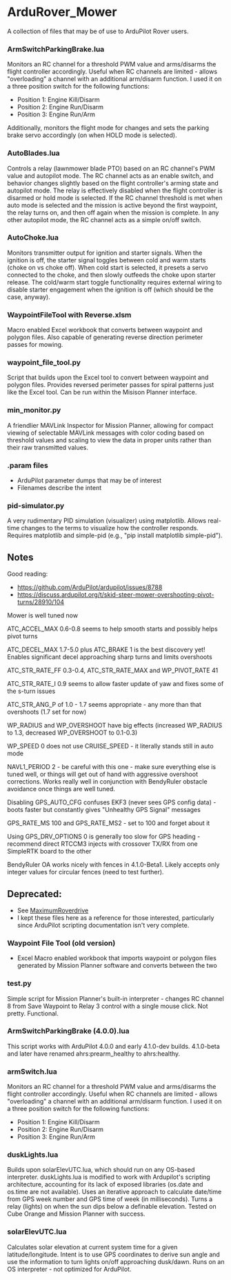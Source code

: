 # ArduRover_Mower

A collection of files that may be of use to ArduPilot Rover users.

### ArmSwitchParkingBrake.lua

Monitors an RC channel for a threshold PWM value and arms/disarms the flight controller accordingly.  Useful when RC channels are limited - allows "overloading" a channel with an additional arm/disarm function.  I used it on a three position switch for the following functions:
* Position 1: Engine Kill/Disarm
* Position 2: Engine Run/Disarm
* Position 3: Engine Run/Arm

Additionally, monitors the flight mode for changes and sets the parking brake servo accordingly (on when HOLD mode is selected).

### AutoBlades.lua

Controls a relay (lawnmower blade PTO) based on an RC channel's PWM value and autopilot mode.  The RC channel acts as an enable switch, and behavior changes slightly based on the flight controller's arming state and autopilot mode.  The relay is effectively disabled when the flight controller is disarmed or hold mode is selected.  If the RC channel threshold is met when auto mode is selected and the mission is active beyond the first waypoint, the relay turns on, and then off again when the mission is complete.  In any other autopilot mode, the RC channel acts as a simple on/off switch.

### AutoChoke.lua

Monitors transmitter output for ignition and starter signals.  When the ignition is off, the starter signal toggles between cold and warm starts (choke on vs choke off).  When cold start is selected, it presets a servo connected to the choke, and then slowly outfeeds the choke upon starter release.  The cold/warm start toggle functionality requires external wiring to disable starter engagement when the ignition is off (which should be the case, anyway).

### WaypointFileTool with Reverse.xlsm

Macro enabled Excel workbook that converts between waypoint and polygon files.  Also capable of generating reverse direction perimeter passes for mowing.

### waypoint_file_tool.py

Script that builds upon the Excel tool to convert between waypoint and polygon files.  Provides reversed perimeter passes for spiral patterns just like the Excel tool.  Can be run within the Misison Planner interface.

### min_monitor.py

A friendlier MAVLink Inspector for Mission Planner, allowing for compact viewing of selectable MAVLink messages with color coding based on threshold values and scaling to view the data in proper units rather than their raw transmitted values.

### .param files

* ArduPilot parameter dumps that may be of interest
* Filenames describe the intent

### pid-simulator.py

A very rudimentary PID simulation (visualizer) using matplotlib.  Allows real-time changes to the terms to visualize how the controller responds.  Requires matplotlib and simple-pid (e.g., "pip install matplotlib simple-pid").

## Notes

Good reading:
* https://github.com/ArduPilot/ardupilot/issues/8788
* https://discuss.ardupilot.org/t/skid-steer-mower-overshooting-pivot-turns/28910/104

Mower is well tuned now

ATC_ACCEL_MAX 0.6-0.8 seems to help smooth starts and possibly helps pivot turns

ATC_DECEL_MAX 1.7-5.0 plus ATC_BRAKE 1 is the best discovery yet! Enables significant decel approaching sharp turns and limits overshoots

ATC_STR_RATE_FF 0.3-0.4, ATC_STR_RATE_MAX and WP_PIVOT_RATE 41

ATC_STR_RATE_I 0.9 seems to allow faster update of yaw and fixes some of the s-turn issues

ATC_STR_ANG_P of 1.0 - 1.7 seems appropriate - any more than that overshoots (1.7 set for now)

WP_RADIUS and WP_OVERSHOOT have big effects (increased WP_RADIUS to 1.3, decreased WP_OVERSHOOT to 0.1-0.3)

WP_SPEED 0 does not use CRUISE_SPEED - it literally stands still in auto mode

NAVL1_PERIOD 2 - be careful with this one - make sure everything else is tuned well, or things will get out of hand with aggressive overshoot corrections.  Works really well in conjunction with BendyRuler obstacle avoidance once things are well tuned.

Disabling GPS_AUTO_CFG confuses EKF3 (never sees GPS config data) - boots faster but constantly gives "Unhealthy GPS Signal" messages

GPS_RATE_MS 100 and GPS_RATE_MS2 - set to 100 and forget about it

Using GPS_DRV_OPTIONS 0 is generally too slow for GPS heading - recommend direct RTCCM3 injects with crossover TX/RX from one SimpleRTK board to the other

BendyRuler OA works nicely with fences in 4.1.0-Beta1.  Likely accepts only integer values for circular fences (need to test further).

## Deprecated:

* See [MaximumRoverdrive](https://github.com/yuri-rage/MaximumRoverdrive)
* I kept these files here as a reference for those interested, particularly since ArduPilot scripting documentation isn't very complete.

### Waypoint File Tool (old version)

* Excel Macro enabled workbook that imports waypoint or polygon files generated by Mission Planner software and converts between the two

### test.py

Simple script for Mission Planner's built-in interpreter - changes RC channel 8 from Save Waypoint to Relay 3 control with a single mouse click.  Not pretty.  Functional.

### ArmSwitchParkingBrake (4.0.0).lua

This script works with ArduPilot 4.0.0 and early 4.1.0-dev builds.  4.1.0-beta and later have renamed ahrs:prearm_healthy to ahrs:healthy.

### armSwitch.lua

Monitors an RC channel for a threshold PWM value and arms/disarms the flight controller accordingly.  Useful when RC channels are limited - allows "overloading" a channel with an additional arm/disarm function.  I used it on a three position switch for the following functions:
* Position 1: Engine Kill/Disarm
* Position 2: Engine Run/Disarm
* Position 3: Engine Run/Arm

### duskLights.lua

Builds upon solarElevUTC.lua, which should run on any OS-based interpreter.  duskLights.lua is modified to work with Ardupilot's scripting architecture, accounting for its lack of exposed libraries (os.date and os.time are not available).  Uses an iterative approach to calculate date/time from GPS week number and GPS time of week (in milliseconds).  Turns a relay (lights) on when the sun dips below a definable elevation.  Tested on Cube Orange and Mission Planner with success.

### solarElevUTC.lua

Calculates solar elevation at current system time for a given latitude/longitude.  Intent is to use GPS coordinates to derive sun angle and use the information to turn lights on/off approaching dusk/dawn.  Runs on an OS interpreter - not optimized for ArduPilot.

